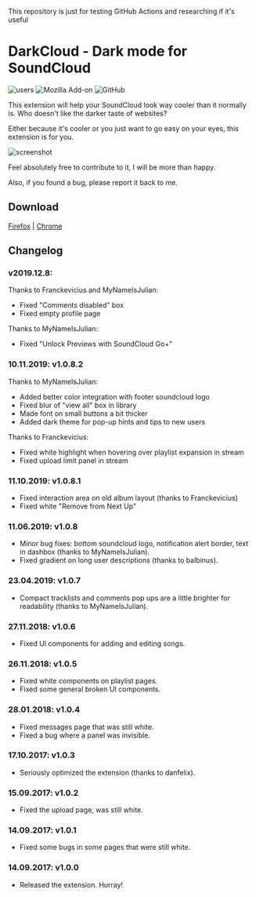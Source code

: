 This repository is just for testing GitHub Actions and researching if it's useful

# DarkCloud - Dark mode for SoundCloud
![users](https://img.shields.io/chrome-web-store/d/mjicdmidmifkppilbbcanmnljpffmfmh.svg?label=users) ![Mozilla Add-on](https://img.shields.io/amo/rating/darkcloud-original) ![GitHub](https://img.shields.io/github/license/iamdiogo/darkcloud)

This extension will help your SoundCloud look way cooler than it normally is.
Who doesn't like the darker taste of websites?

Either because it's cooler or you just want to go easy on your eyes, this extension is for you.

![screenshot](https://github.com/iamdiogo/DarkCloud/blob/master/images/screennew.png)

Feel absolutely free to contribute to it, I will be more than happy.

Also, if you found a bug, please report it back to me.

## Download
[Firefox](https://addons.mozilla.org/en-US/firefox/addon/darkcloud-original/) | [Chrome](https://chrome.google.com/webstore/detail/darkcloud/mjicdmidmifkppilbbcanmnljpffmfmh)

## Changelog

### v2019.12.8:
Thanks to Franckevicius and MyNameIsJulian:
- Fixed "Comments disabled" box
- Fixed empty profile page

Thanks to MyNameIsJulian:
- Fixed "Unlock Previews with SoundCloud Go+"

### 10.11.2019: v1.0.8.2
Thanks to MyNameIsJulian:
- Added better color integration with footer soundcloud logo
- Fixed blur of "view all" box in library
- Made font on small buttons a bit thicker
- Added dark theme for pop-up hints and tips to new users

Thanks to Franckevicius:
- Fixed white highlight when hovering over playlist expansion in stream
- Fixed upload limit panel in stream

### 11.10.2019: v1.0.8.1
- Fixed interaction area on old album layout (thanks to Franckevicius)
- Fixed white "Remove from Next Up"

### 11.06.2019: v1.0.8
- Minor bug fixes: bottom soundcloud logo, notification alert border, text in dashbox (thanks to MyNameIsJulian).
- Fixed gradient on long user descriptions (thanks to balbinus).

### 23.04.2019: v1.0.7
- Compact tracklists and comments pop ups are a little brighter for readability (thanks to MyNameIsJulian).

### 27.11.2018: v1.0.6
- Fixed UI components for adding and editing songs.

### 26.11.2018: v1.0.5
- Fixed white components on playlist pages.
- Fixed some general broken UI components.

### 28.01.2018: v1.0.4
- Fixed messages page that was still white.
- Fixed a bug where a panel was invisible.

### 17.10.2017: v1.0.3
- Seriously optimized the extension (thanks to danfelix).

### 15.09.2017: v1.0.2
- Fixed the upload page, was still white.

### 14.09.2017: v1.0.1
- Fixed some bugs in some pages that were still white.

### 14.09.2017: v1.0.0
- Released the extension. Hurray!
